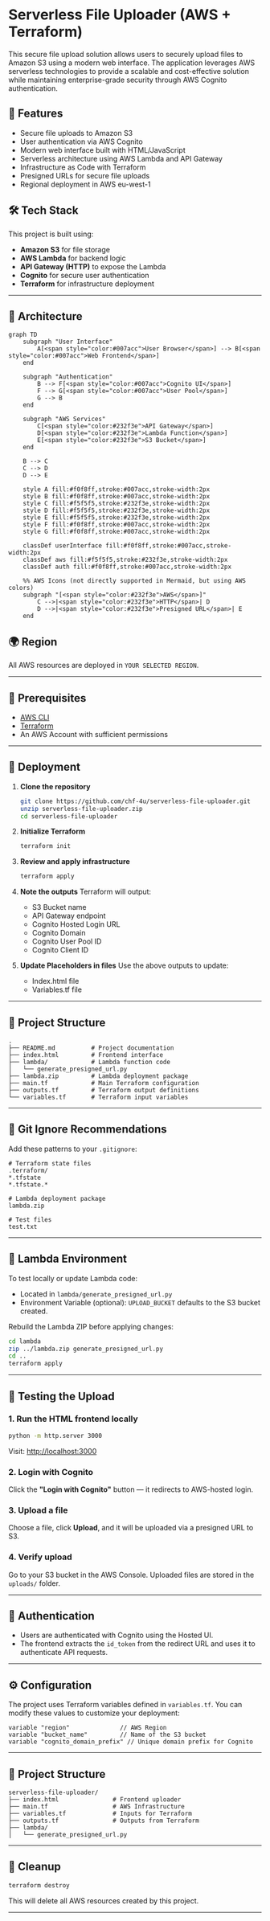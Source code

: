 # Serverless File Uploader (AWS + Terraform)

This secure file upload solution allows users to securely upload files to Amazon S3 using a modern web interface. The application leverages AWS serverless technologies to provide a scalable and cost-effective solution while maintaining enterprise-grade security through AWS Cognito authentication.

## 🚀 Features

- Secure file uploads to Amazon S3
- User authentication via AWS Cognito
- Modern web interface built with HTML/JavaScript
- Serverless architecture using AWS Lambda and API Gateway
- Infrastructure as Code with Terraform
- Presigned URLs for secure file uploads
- Regional deployment in AWS eu-west-1

## 🛠️ Tech Stack

This project is built using:
- **Amazon S3** for file storage
- **AWS Lambda** for backend logic
- **API Gateway (HTTP)** to expose the Lambda
- **Cognito** for secure user authentication
- **Terraform** for infrastructure deployment

---

## 📱 Architecture

```mermaid
graph TD
    subgraph "User Interface"
        A[<span style="color:#007acc">User Browser</span>] --> B[<span style="color:#007acc">Web Frontend</span>]
    end

    subgraph "Authentication"
        B --> F[<span style="color:#007acc">Cognito UI</span>]
        F --> G[<span style="color:#007acc">User Pool</span>]
        G --> B
    end

    subgraph "AWS Services"
        C[<span style="color:#232f3e">API Gateway</span>]
        D[<span style="color:#232f3e">Lambda Function</span>]
        E[<span style="color:#232f3e">S3 Bucket</span>]
    end

    B --> C
    C --> D
    D --> E

    style A fill:#f0f8ff,stroke:#007acc,stroke-width:2px
    style B fill:#f0f8ff,stroke:#007acc,stroke-width:2px
    style C fill:#f5f5f5,stroke:#232f3e,stroke-width:2px
    style D fill:#f5f5f5,stroke:#232f3e,stroke-width:2px
    style E fill:#f5f5f5,stroke:#232f3e,stroke-width:2px
    style F fill:#f0f8ff,stroke:#007acc,stroke-width:2px
    style G fill:#f0f8ff,stroke:#007acc,stroke-width:2px

    classDef userInterface fill:#f0f8ff,stroke:#007acc,stroke-width:2px
    classDef aws fill:#f5f5f5,stroke:#232f3e,stroke-width:2px
    classDef auth fill:#f0f8ff,stroke:#007acc,stroke-width:2px

    %% AWS Icons (not directly supported in Mermaid, but using AWS colors)
    subgraph "[<span style="color:#232f3e">AWS</span>]"
        C -->|<span style="color:#232f3e">HTTP</span>| D
        D -->|<span style="color:#232f3e">Presigned URL</span>| E
    end
```

## 🌍 Region

All AWS resources are deployed in `YOUR SELECTED REGION`.

---

## 🧰 Prerequisites

- [AWS CLI](https://docs.aws.amazon.com/cli/latest/userguide/install-cliv2.html)
- [Terraform](https://www.terraform.io/downloads)
- An AWS Account with sufficient permissions

---

## 🚀 Deployment

1. **Clone the repository**
   ```bash
   git clone https://github.com/chf-4u/serverless-file-uploader.git
   unzip serverless-file-uploader.zip
   cd serverless-file-uploader
   ```

2. **Initialize Terraform**
   ```bash
   terraform init
   ```

3. **Review and apply infrastructure**
   ```bash
   terraform apply
   ```

4. **Note the outputs**
   Terraform will output:
   - S3 Bucket name
   - API Gateway endpoint
   - Cognito Hosted Login URL
   - Cognito Domain
   - Cognito User Pool ID
   - Cognito Client ID
  
5. **Update Placeholders in files**
   Use the above outputs to update:
   - Index.html file
   - Variables.tf file 

---

## 📁 Project Structure

```
.
├── README.md          # Project documentation
├── index.html         # Frontend interface
├── lambda/            # Lambda function code
│   └── generate_presigned_url.py
├── lambda.zip         # Lambda deployment package
├── main.tf            # Main Terraform configuration
├── outputs.tf         # Terraform output definitions
└── variables.tf       # Terraform input variables
```

---

## 📝 Git Ignore Recommendations

Add these patterns to your `.gitignore`:
```
# Terraform state files
.terraform/
*.tfstate
*.tfstate.*

# Lambda deployment package
lambda.zip

# Test files
test.txt
```

---

## 📝 Lambda Environment

To test locally or update Lambda code:
- Located in `lambda/generate_presigned_url.py`
- Environment Variable (optional): `UPLOAD_BUCKET` defaults to the S3 bucket created.

Rebuild the Lambda ZIP before applying changes:
```bash
cd lambda
zip ../lambda.zip generate_presigned_url.py
cd ..
terraform apply
```

---

## 🧪 Testing the Upload

### 1. Run the HTML frontend locally

```bash
python -m http.server 3000
```

Visit: [http://localhost:3000](http://localhost:3000)

### 2. Login with Cognito

Click the **"Login with Cognito"** button — it redirects to AWS-hosted login.

### 3. Upload a file

Choose a file, click **Upload**, and it will be uploaded via a presigned URL to S3.

### 4. Verify upload

Go to your S3 bucket in the AWS Console. Uploaded files are stored in the `uploads/` folder.

---

## 🔐 Authentication

- Users are authenticated with Cognito using the Hosted UI.
- The frontend extracts the `id_token` from the redirect URL and uses it to authenticate API requests.

---

## ⚙️ Configuration

The project uses Terraform variables defined in `variables.tf`. You can modify these values to customize your deployment:

```hcl
variable "region"              // AWS Region
variable "bucket_name"         // Name of the S3 bucket
variable "cognito_domain_prefix" // Unique domain prefix for Cognito
```

---

## 📁 Project Structure

```
serverless-file-uploader/
├── index.html               # Frontend uploader
├── main.tf                  # AWS Infrastructure
├── variables.tf             # Inputs for Terraform
├── outputs.tf               # Outputs from Terraform
├── lambda/
│   └── generate_presigned_url.py
```

---

## 🧹 Cleanup

```bash
terraform destroy
```

This will delete all AWS resources created by this project.

---
